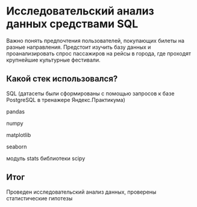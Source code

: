 # Исследовательский анализ данных средствами SQL
Важно понять предпочтения пользователей, покупающих билеты на разные направления. Предстоит изучить базу данных и проанализировать спрос пассажиров на рейсы в города, где проходят крупнейшие культурные фестивали.
## Какой стек использовался?
SQL (датасеты были сформированы с помощью запросов к базе PostgreSQL в тренажере Яндекс.Практикума)

pandas

numpy

matplotlib

seaborn

модуль stats библиотеки scipy
## Итог
Проведен исследовательский анализ данных, проверены статистические гипотезы
